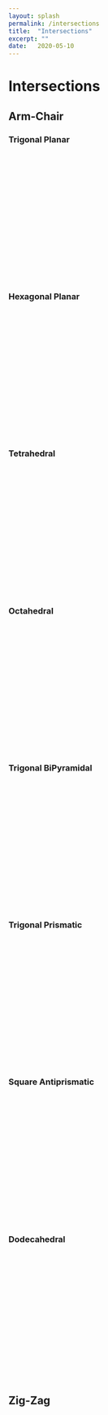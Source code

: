 ```yaml
---
layout: splash
permalink: /intersections
title:  "Intersections"
excerpt: ""
date:   2020-05-10
---
```


<script src="/assets/js/3Dmol-min.js"></script>

# Intersections

## Arm-Chair

### Trigonal Planar

<div style="height: 250px; max-width: 800px;"
  class='viewer_3Dmoljs' data-datatype='xyz'
  data-backgroundcolor="#FFFFFF"
  data-href='/assets/molecules/intersections/Trigonal-Planar-n4-m4.xyz'
  data-style='stick'>
</div>

### Hexagonal Planar

<div style="height: 250px; max-width: 800px;"
  class='viewer_3Dmoljs' data-datatype='xyz'
  data-backgroundcolor="#FFFFFF"
  data-href='/assets/molecules/intersections/Hexagonal-planar-n4-m4.xyz'
  data-style='stick'>
</div>


### Tetrahedral

<div style="height: 250px; max-width: 800px;"
  class='viewer_3Dmoljs' data-datatype='xyz'
  data-backgroundcolor="#FFFFFF"
  data-href='/assets/molecules/intersections/Tetrahedral-3n-3m.xyz'
  data-style='stick'>
</div>

### Octahedral

<div style="height: 250px; max-width: 800px;"
  class='viewer_3Dmoljs' data-datatype='xyz'
  data-backgroundcolor="#FFFFFF"
  data-href='/assets/molecules/intersections/Octahedral-n4-m4-A.xyz'
  data-style='stick'>
</div>

### Trigonal BiPyramidal

<div style="height: 250px; max-width: 800px;"
  class='viewer_3Dmoljs' data-datatype='xyz'
  data-backgroundcolor="#FFFFFF"
  data-href='/assets/molecules/intersections/Trigonal-BiPyramidal-A.xyz'
  data-style='stick'>
</div>

### Trigonal Prismatic

<div style="height: 250px; max-width: 800px;"
  class='viewer_3Dmoljs' data-datatype='xyz'
  data-backgroundcolor="#FFFFFF"
  data-href='/assets/molecules/intersections/Trigonal-Prismatic-n3-m3-pre.xyz'
  data-style='stick'>
</div>

### Square Antiprismatic

<div style="height: 250px; max-width: 800px;"
  class='viewer_3Dmoljs' data-datatype='xyz'
  data-backgroundcolor="#FFFFFF"
  data-href='/assets/molecules/intersections/Square-Antiprismatic.xyz'
  data-style='stick'>
</div>

### Dodecahedral

<div style="height: 250px; max-width: 800px;"
  class='viewer_3Dmoljs' data-datatype='xyz'
  data-backgroundcolor="#FFFFFF"
  data-href='/assets/molecules/intersections/dodecahedral-intersection.xyz'
  data-style='stick'>
</div>

## Zig-Zag
